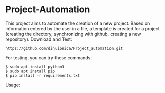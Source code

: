 # Project-Automation


This project aims to automate the creation of a new project. Based on information entered by the user in a file,
a template is created for a project (creating the directory, synchronizing with github, creating a new repository).
Download and Test:
```
https://github.com/dinuionica/Project_automation.git
```
For testing, you can try these commands:

```
$ sudo apt install python3
$ sudo apt install pip
$ pip install -r requirements.txt
```
Usage:
